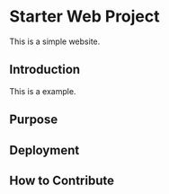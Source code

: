 # Starter Web Project

This is a simple website.

## Introduction

This is a example.

## Purpose

## Deployment

## How to Contribute
